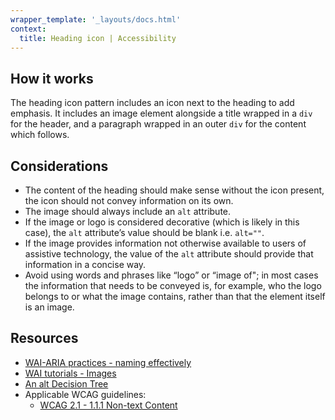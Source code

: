 ```yaml
---
wrapper_template: '_layouts/docs.html'
context:
  title: Heading icon | Accessibility
---
```


## How it works

The heading icon pattern includes an icon next to the heading to add emphasis. It includes an image element alongside a title wrapped in a `div` for the header, and a paragraph wrapped in an outer `div` for the content which follows.

## Considerations

- The content of the heading should make sense without the icon present, the icon should not convey information on its own.
- The image should always include an `alt` attribute.
- If the image or logo is considered decorative (which is likely in this case), the `alt` attribute’s value should be blank i.e. `alt=""`.
- If the image provides information not otherwise available to users of assistive technology, the value of the `alt` attribute should provide that information in a concise way.
- Avoid using words and phrases like “logo” or “image of"; in most cases the information that needs to be conveyed is, for example, who the logo belongs to or what the image contains, rather than that the element itself is an image.

## Resources

- [WAI-ARIA practices - naming effectively](https://www.w3.org/TR/wai-aria-practices-1.1/#naming_effectively)
- [WAI tutorials - Images](https://www.w3.org/WAI/tutorials/images/)
- [An alt Decision Tree](https://www.w3.org/WAI/tutorials/images/decision-tree/)
- Applicable WCAG guidelines:
  - [WCAG 2.1 - 1.1.1 Non-text Content](https://www.w3.org/WAI/WCAG21/quickref/?showtechniques=111#non-text-content)
